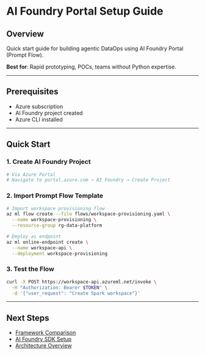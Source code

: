 # AI Foundry Portal Setup Guide

## Overview

Quick start guide for building agentic DataOps using AI Foundry Portal (Prompt Flow).

**Best for**: Rapid prototyping, POCs, teams without Python expertise.

---

## Prerequisites

- Azure subscription
- AI Foundry project created
- Azure CLI installed

---

## Quick Start

### 1. Create AI Foundry Project

```bash
# Via Azure Portal
# Navigate to portal.azure.com → AI Foundry → Create Project
```

### 2. Import Prompt Flow Template

```bash
# Import workspace provisioning flow
az ml flow create --file flows/workspace-provisioning.yaml \
  --name workspace-provisioning \
  --resource-group rg-data-platform

# Deploy as endpoint
az ml online-endpoint create \
  --name workspace-api \
  --deployment workspace-provisioning
```

### 3. Test the Flow

```bash
curl -X POST https://workspace-api.azureml.net/invoke \
  -H "Authorization: Bearer $TOKEN" \
  -d '{"user_request": "Create Spark workspace"}'
```

---

## Next Steps

- [Framework Comparison](./framework-comparison.md)
- [AI Foundry SDK Setup](./ai-foundry-sdk.md)
- [Architecture Overview](../architecture/01-overview.md)
